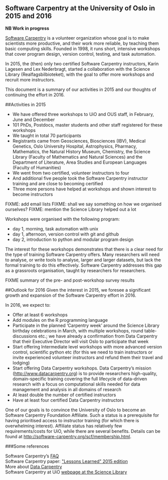 Software Carpentry at the University of Oslo in 2015 and 2016
------------------------------------------------------------

**NB Work in progress**

[Software Carpentry](http://software-carpentry.org) is a volunteer organization whose goal is to make scientists more productive, and their work more reliable, by teaching them basic computing skills. Founded in 1998, it runs short, intensive workshops that cover program design, version control, testing, and task automation.

In 2015, the (then) only two certified Software Carpentry instructors, Karin Lagesen and Lex Nederbragt, started a collaboration with the Science Library (Realfagsbilbioteket), with the goal to offer more workshops and recruit more instructors.

This document is a summary of our activities in 2015 and our thoughts of continuing the effort in 2016.


##Activities in 2015

* We have offered three workshops to UiO and OUS staff, in February, June and December
* 101 PhDs, Postdocs, master students and other staff registered for these workshops
* We taught in total 70 participants
* Registrants came from Geosciences, Biosciences (IBV), Medical Genetics, Oslo University Hospital, Astrophysics, Pharmacy, Mathematics, the Natural History Museum, Chemistry, the Science Library (Faculty of Mathematics and Natural Sciences) and the Department of Literature, Area Studies and European Languages (Faculty of Humanities)
* We went from two certified, volunteer instructors to four
* And additional five people took the Software Carpentry instructor training and are close to becoming certified
* Three more persons have helped at workshops and shown interest to become instructors


FIXME: add email lists
FIXME: shall we say something on how we organised ourselves?
FIXME: mention the Science Library helped out a lot


Workshops were organised with the following program:

* day 1, morning, task automation with unix
* day 1, afternoon, version control with git and github
* day 2, introduction to python and modular program design


The interest for these workshops demonstrates that there is a clear need for the type of training Software Carpentry offers. Many researchers will need to analyse, or write tools to analyse, larger and larger datasets, but lack the formal training to do this effectively. Software Carpentry addresses this gap as a grassroots organisation, taught by researchers for researchers.

FIXME summary of the pre- and post-workshop survey results

##Outlook for 2016
Given the interest in 2015, we foresee a significant growth and expansion of the Software Carpentry effort in 2016.


In 2016, we expect to:

* Offer at least 6 workshops
* Add modules on the R programming language
* Participate in the planned ‘Carpentry week’ around the Science Library birthday celebrations in March, with multiple workshops, round table-discussions etc.; we have already a confirmation from Data Carpentry that their Executive Director will visit Oslo to participate that week
* Start offering Intermediate level workshops with more advanced version control, scientific python etc (for this we need to train instructors or invite experienced volunteer instructors and refund them their travel and lodging)
* Start offering Data Carpentry workshops. Data Carpentry’s mission (http://www.datacarpentry.org) is to provide researchers high-quality, domain-specific training covering the full lifecycle of data-driven research with a focus on computational skills needed for data management and analysis in all domains of research
* At least double the number of certified instructors
* Have at least four certified Data Carpentry instructors

One of our goals is to convince the University of Oslo to become an Software Carpentry Foundation Affiliate. Such a status is a prerequisite for having prioritised access to instructor training (for which there is overwhelming interest). Affiliate status has relatively few requirements/costs for UiO, while there are several benefits. Details can be found at http://software-carpentry.org/scf/membership.html.


###Some references

Software Carpentry’s [FAQ](http://software-carpentry.org/faq.html)  
Software Carpentry paper: ["Lessons Learned" 2015 edition](http://f1000research.com/articles/3-62/v2)  
More about [Data Carpentry](http://www.datacarpentry.org/about/)  
Software Carpentry at UiO [webpage at the Science Library](http://www.ub.uio.no/english/courses/other/software-carpentry/)

